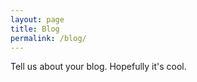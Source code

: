 ```yaml
---
layout: page
title: Blog
permalink: /blog/
---
```


Tell us about your blog. Hopefully it's cool.



